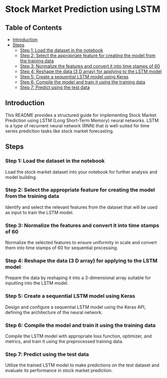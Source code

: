 # Stock Market Prediction using LSTM

## Table of Contents
- [Introduction](#introduction)
- [Steps](#steps)
  - [Step 1: Load the dataset in the notebook](#step-1-load-the-dataset-in-the-notebook)
  - [Step 2: Select the appropriate feature for creating the model from the training data](#step-2-select-the-appropriate-feature-for-creating-the-model-from-the-training-data)
  - [Step 3: Normalize the features and convert it into time stamps of 60](#step-3-normalize-the-features-and-convert-it-into-time-stamps-of-60)
  - [Step 4: Reshape the data (3 D array) for applying to the LSTM model](#step-4-reshape-the-data-3-d-array-for-applying-to-the-lstm-model)
  - [Step 5: Create a sequential LSTM model using Keras](#step-5-create-a-sequential-lstm-model-using-keras)
  - [Step 6: Compile the model and train it using the training data](#step-6-compile-the-model-and-train-it-using-the-training-data)
  - [Step 7: Predict using the test data](#step-7-predict-using-the-test-data)

## Introduction
This README provides a structured guide for implementing Stock Market Prediction using LSTM (Long Short-Term Memory) neural networks. LSTM is a type of recurrent neural network (RNN) that is well-suited for time series prediction tasks like stock market forecasting.

## Steps

### Step 1: Load the dataset in the notebook
Load the stock market dataset into your notebook for further analysis and model building.

### Step 2: Select the appropriate feature for creating the model from the training data
Identify and select the relevant features from the dataset that will be used as input to train the LSTM model.

### Step 3: Normalize the features and convert it into time stamps of 60
Normalize the selected features to ensure uniformity in scale and convert them into time stamps of 60 for sequential processing.

### Step 4: Reshape the data (3 D array) for applying to the LSTM model
Prepare the data by reshaping it into a 3-dimensional array suitable for inputting into the LSTM model.

### Step 5: Create a sequential LSTM model using Keras
Design and configure a sequential LSTM model using the Keras API, defining the architecture of the neural network.

### Step 6: Compile the model and train it using the training data
Compile the LSTM model with appropriate loss function, optimizer, and metrics, and train it using the preprocessed training data.

### Step 7: Predict using the test data
Utilize the trained LSTM model to make predictions on the test dataset and evaluate its performance in stock market prediction.
